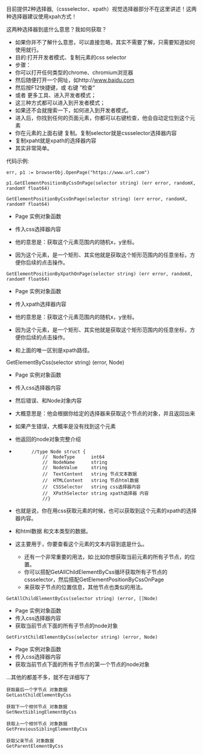 目前提供2种选择器,（cssselector、xpath）视觉选择器部分不在这里讲述！这两种选择器建议使用xpah方式！



这两种选择器到底什么意思？我如何获取？

- 如果你并不了解什么意思，可以直接忽略，其实不需要了解，只需要知道如何使用就行。
- 目的:打开开发者模式、复制元素的css selector
- 步骤：
- 你可以打开任何类型的chrome、chromium浏览器
- 然后随便打开一个网址，如http://www.baidu.com
- 然后按F12快捷键，或 右键 ”检查“
- 或者 更多工具、进入开发者模式；
- 这三种方式都可以进入到开发者模式；
- 如果还不会就搜索一下，如何进入到开发者模式。
- 进入后，你找到任何的页面元素，你都可以右键检查，他会自动定位到这个元素
- 你在元素的上面右键 复制。复制selector就是cssselector选择器内容
- 复制xpaht就是xpath的选择器内容
- 其实非常简单。





代码示例:

```
err, p1 := browserObj.OpenPage("https://www.url.com")

p1.GetElementPositionByCssOnPage(selector string) (err error, randomX, randomY float64)
```





```
GetElementPositionByCssOnPage(selector string) (err error, randomX, randomY float64)
```

- Page 实例对象函数

- 传入css选择器内容

- 他的意思是：获取这个元素范围内的随机x，y坐标。

- 因为这个元素，是一个矩形、其实他就是获取这个矩形范围内的任意坐标，方便你后续的点击操作。

  

```
GetElementPositionByXpathOnPage(selector string) (err error, randomX, randomY float64)
```

- Page 实例对象函数

- 传入xpath选择器内容

- 他的意思是：获取这个元素范围内的随机x，y坐标。

- 因为这个元素，是一个矩形、其实他就是获取这个矩形范围内的任意坐标，方便你后续的点击操作。

- 和上面的唯一区别是xpath路径。

  

  



GetElementByCss(selector string) (error, Node)

- Page 实例对象函数

- 传入css选择器内容

- 然后错误、和Node对象内容

- 大概意思是：他会根据你给定的选择器来获取这个节点的对象，并且返回出来

- 如果产生错误，大概率是没有找到这个元素

- 他返回的node对象完整介绍

- ```
  		//type Node struct {
  			//	NodeType      int64
  			//	NodeName      string
  			//	NodeValue     string
  			//	TextContent   string 节点文本数据
  			//	HTMLContent   string 节点html数据
  			//	CSSSelector   string css选择器内容
  			//	XPathSelector string xpath选择器 内容
  			//}
  ```

- 也就是说，你在用css获取元素的时候，也可以获取到这个元素的xpath的选择器内容。

- 和html数据 和文本类型的数据。

- 这主要用于，你要查看这个元素的文本内容到底是什么。

  - 还有一个非常重要的用法，如:比如你想获取当前元素的所有子节点，的位置。
  - 你可以搭配GetAllChildElementByCss循环获取所有子节点的cssselector，然后搭配GetElementPositionByCssOnPage
  - 来获取子节点的位置信息，其他节点也类似的用法。





```
GetAllChildElementByCss(selector string) (error, []Node)
```

- Page 实例对象函数
- 传入css选择器内容
- 获取当前节点下面的所有子节点的node对象





```
GetFirstChildElementByCss(selector string) (error, Node)
```

- Page 实例对象函数
- 传入css选择器内容
- 获取当前节点下面的所有子节点的第一个节点的node对象





...其他的都差不多，就不在详细写了

```
获取最后一个字节点 对象数据
GetLastChildElementByCss
```







```
获取下一个相邻节点 对象数据
GetNextSiblingElementByCss
```







```
获取上一个相邻节点 对象数据
GetPreviousSiblingElementByCss
```







```
获取父亲节点 对象数据
GetParentElementByCss
```





